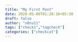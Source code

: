 ```yaml
---
title: "My First Post"
date: 2020-05-06T01:28:16+05:30
draft: false
author: "n0nu11"
tags: ["check1","tagcheck"]
categories: ["checkcat"]
---
```


